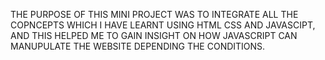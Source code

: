 THE PURPOSE OF THIS MINI PROJECT WAS TO INTEGRATE ALL THE COPNCEPTS WHICH I HAVE LEARNT USING HTML CSS AND JAVASCIPT, AND THIS HELPED ME TO GAIN INSIGHT
ON HOW JAVASCRIPT CAN MANUPULATE THE WEBSITE DEPENDING THE CONDITIONS.
